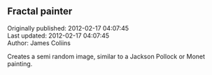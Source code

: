 ## Fractal painter  
Originally published: 2012-02-17 04:07:45  
Last updated: 2012-02-17 04:07:45  
Author: James Coliins  
  
Creates a semi random image, similar to a Jackson Pollock or Monet painting.